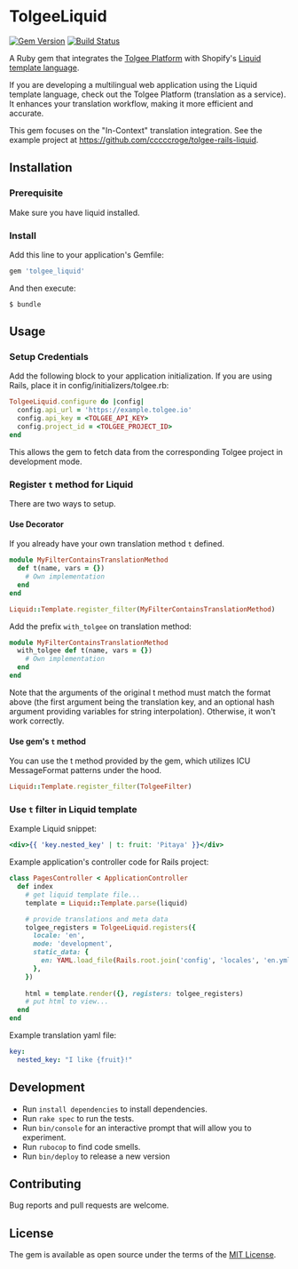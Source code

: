 # TolgeeLiquid

[![Gem Version](https://badge.fury.io/rb/tolgee_liquid.svg)](https://badge.fury.io/rb/tolgee_liquid) [![Build Status](https://app.travis-ci.com/cccccroge/tolgee_liquid.svg?token=eAALGXbnPjz129Lkqxrb&branch=main)](https://app.travis-ci.com/cccccroge/tolgee_liquid)

A Ruby gem that integrates the [Tolgee Platform](https://tolgee.io/integrations) with Shopify's [Liquid template language](https://github.com/Shopify/liquid).

If you are developing a multilingual web application using the Liquid template language, check out the Tolgee Platform (translation as a service). It enhances your translation workflow, making it more efficient and accurate.

This gem focuses on the "In-Context" translation integration. See the example project at https://github.com/cccccroge/tolgee-rails-liquid.

## Installation

### Prerequisite
Make sure you have liquid installed.

### Install

Add this line to your application's Gemfile:

```ruby
gem 'tolgee_liquid'
```

And then execute:

    $ bundle

## Usage

### Setup Credentials
Add the following block to your application initialization. If you are using Rails, place it in config/initializers/tolgee.rb:

```.rb
TolgeeLiquid.configure do |config|
  config.api_url = 'https://example.tolgee.io'
  config.api_key = <TOLGEE_API_KEY>
  config.project_id = <TOLGEE_PROJECT_ID>
end
```
This allows the gem to fetch data from the corresponding Tolgee project in development mode.

### Register `t` method for Liquid
There are two ways to setup.

#### Use Decorator
If you already have your own translation method `t` defined.
```.rb
module MyFilterContainsTranslationMethod
  def t(name, vars = {})
    # Own implementation
  end    
end

Liquid::Template.register_filter(MyFilterContainsTranslationMethod)
```

Add the prefix `with_tolgee` on translation method:
```.rb
module MyFilterContainsTranslationMethod
  with_tolgee def t(name, vars = {})
    # Own implementation
  end    
end
```

Note that the arguments of the original t method must match the format above (the first argument being the translation key, and an optional hash argument providing variables for string interpolation). Otherwise, it won't work correctly.

#### Use gem's `t` method
You can use the t method provided by the gem, which utilizes ICU MessageFormat patterns under the hood.

```.rb
Liquid::Template.register_filter(TolgeeFilter)
```

### Use `t` filter in Liquid template

Example Liquid snippet:
```.html
<div>{{ 'key.nested_key' | t: fruit: 'Pitaya' }}</div>
```

Example application's controller code for Rails project:
```.rb
class PagesController < ApplicationController
  def index
    # get liquid template file...
    template = Liquid::Template.parse(liquid)

    # provide translations and meta data 
    tolgee_registers = TolgeeLiquid.registers({
      locale: 'en',
      mode: 'development',
      static_data: {
        en: YAML.load_file(Rails.root.join('config', 'locales', 'en.yml')),
      },
    })
    
    html = template.render({}, registers: tolgee_registers)
    # put html to view...
  end
end
```

Example translation yaml file:
```.yml
key:
  nested_key: "I like {fruit}!"
```

## Development

- Run `install dependencies` to install dependencies.
- Run `rake spec` to run the tests.
- Run `bin/console` for an interactive prompt that will allow you to experiment.
- Run `rubocop` to find code smells.
- Run `bin/deploy` to release a new version

## Contributing

Bug reports and pull requests are welcome.

## License

The gem is available as open source under the terms of the [MIT License](https://opensource.org/licenses/MIT).
